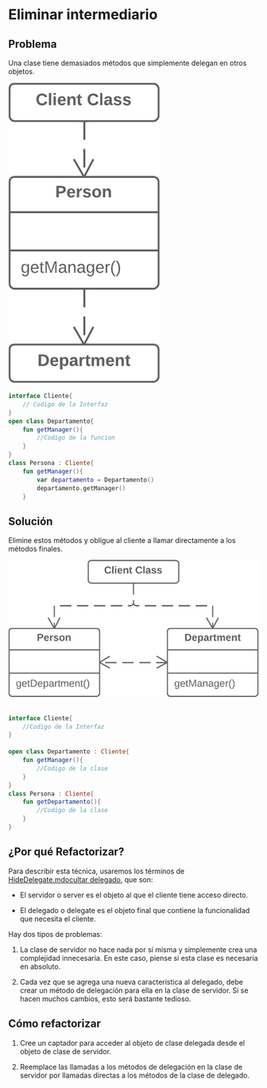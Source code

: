 # Eliminar intermediario

## Problema
Una clase tiene demasiados métodos que simplemente delegan en otros objetos.

![Remove Middle Man - Before.png](assets%2FRemove%20Middle%20Man%20-%20Before.png)

```Kotlin
interface Cliente{
    // Codigo de la Interfaz 
}
open class Departamento{
    fun getManager(){
        //Codigo de la funcion 
    }
}
class Persona : Cliente{
    fun getManager(){
        var departamento = Departamento()
        departamento.getManager()
    }

```


## Solución

Elimine estos métodos y obligue al cliente a llamar directamente a los métodos finales.

![Remove Middle Man - After.png](assets%2FRemove%20Middle%20Man%20-%20After.png)

``` kotlin 

interface Cliente{
    //Codigo de la Interfaz 
}

open class Departamento : Cliente{
    fun getManager(){
        //Codigo de la clase 
    }
}
class Persona : Cliente{
    fun getDepartamento(){
        //Codigo de la clase
    }
}
```

## ¿Por qué Refactorizar?

Para describir esta técnica, usaremos los términos de [HideDelegate.md](HideDelegate.md)[ocultar delegado](https://github.com/IES-Rafael-Alberti/EDES-P4.3.1-Refactoring/blob/main/RefactoringPattern/HideDelegate.md), que son:

* El servidor o server es el objeto al que el cliente tiene acceso directo.

* El delegado o delegate es el objeto final que contiene la funcionalidad que necesita el cliente.

Hay dos tipos de problemas:

1. La clase de servidor no hace nada por sí misma y simplemente crea una complejidad innecesaria. En este caso, piense si esta clase es necesaria en absoluto.

2. Cada vez que se agrega una nueva característica al delegado, debe crear un método de delegación para ella en la clase de servidor. Si se hacen muchos cambios, esto será bastante tedioso.

## Cómo refactorizar

1. Cree un captador para acceder al objeto de clase delegada desde el objeto de clase de servidor.

2. Reemplace las llamadas a los métodos de delegación en la clase de servidor por llamadas directas a los métodos de la clase de delegado.

